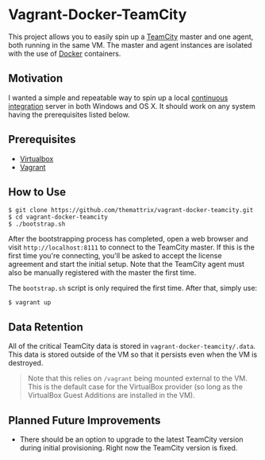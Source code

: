 Vagrant-Docker-TeamCity
===============================================================================

This project allows you to easily spin up a
[TeamCity](http://www.jetbrains.com/teamcity/) master and one agent, both
running in the same VM. The master and agent instances are isolated with the
use of [Docker](https://www.docker.io/) containers.


Motivation
-------------------------------------------------------------------------------

I wanted a simple and repeatable way to spin up a local
[continuous integration](http://en.wikipedia.org/wiki/Continuous_integration)
server in both Windows and OS X. It should work on any system having the
prerequisites listed below.


Prerequisites
-------------------------------------------------------------------------------

- [Virtualbox](https://www.virtualbox.org/)
- [Vagrant](http://www.vagrantup.com/)


How to Use
-------------------------------------------------------------------------------

```
$ git clone https://github.com/themattrix/vagrant-docker-teamcity.git
$ cd vagrant-docker-teamcity
$ ./bootstrap.sh
```

After the bootstrapping process has completed, open a web browser and visit
`http://localhost:8111` to connect to the TeamCity master. If this is the first
time you're connecting, you'll be asked to accept the license agreement and
start the initial setup. Note that the TeamCity agent must also be manually
registered with the master the first time.

The `bootstrap.sh` script is only required the first time. After that, simply
use:

```
$ vagrant up
```


Data Retention
-------------------------------------------------------------------------------

All of the critical TeamCity data is stored in `vagrant-docker-teamcity/.data`.
This data is stored outside of the VM so that it persists even when the VM is
destroyed.

> Note that this relies on `/vagrant` being mounted external to the VM. This is the default case for the VirtualBox provider (so long as the VirtualBox Guest Additions are installed in the VM).


Planned Future Improvements
-------------------------------------------------------------------------------

- There should be an option to upgrade to the latest TeamCity version during
  initial provisioning. Right now the TeamCity version is fixed.
